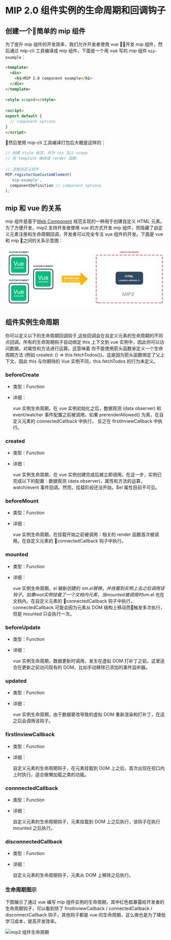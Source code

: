 # MIP 2.0 组件实例的生命周期和回调钩子

## 创建一个简单的 mip 组件

为了提升 mip 组件的开发效率，我们允许开发者使用 vue 开发 mip 组件，然后通过 mip-cli 工具编译成 mip 组件，下面是一个用 vue 写的 mip 组件 `mip-example`：

```html
<template>
  <div>
    <h1>MIP 2.0 component example</h1>
  </div>
</template>

<style scoped></style>

<script>
export default {
  // component options
}
</script>
```

然后使用 mip-cli 工具编译打包后大概是这样的：

```js
// 创建 style 标签，并为 css 加上 scope
// 将 template 编译成 render 函数

// 注册自定义组件
MIP.registerVueCustomElement(
  'mip-example',
  componentDefinition // component options
);
```

## mip 和 vue 的关系

mip 组件是基于[Web Component](https://developer.mozilla.org/en-US/docs/Web/Web_Components/Using_custom_elements) 规范实现的一种用于创建自定义 HTML 元素。为了方便开发，mip2 支持开发者使用 vue 的方式开发 mip 组件，而隐藏了自定义元素注册和生命周期回调，开发者可以完全专注 vue 组件的开发。下面是 vue 和 mip 之间的关系示意图：

![vue 和 mip 关系示意图](../assets/vue-and-mip-component.png)


## 组件实例生命周期

你可以定义以下的生命周期回调钩子,这些回调会在自定义元素的生命周期的不同点回调。所有的生命周期钩子自动绑定 this 上下文到 vue 实例中，因此你可以访问数据，对属性和方法进行运算。这意味着 你不能使用箭头函数来定义一个生命周期方法 (例如 created: () => this.fetchTodos())。这是因为箭头函数绑定了父上下文，因此 this 与你期待的 Vue 实例不同，this.fetchTodos 的行为未定义。

### beforeCreate

- 类型：Function
- 详细：

    vue 实例生命周期，在 vue 实例初始化之后，数据观测 (data observer) 和 event/watcher 事件配置之前被调用。如果 prerenderAllowed() 为真，在自定义元素的 connectedCallback 中执行， 反之在 firstInviewCallback 中执行。

### created

- 类型：Function
- 详细：

    vue 实例生命周期，在 vue 实例创建完成后被立即调用。在这一步，实例已完成以下的配置：数据观测 (data observer)，属性和方法的运算，watch/event 事件回调。然而，挂载阶段还没开始，$el 属性目前不可见。

### beforeMount

- 类型：Function
- 详细：

    vue 实例生命周期，在挂载开始之前被调用：相关的 render 函数首次被调用。在自定义元素的 connectedCallback 钩子中执行。

### mounted

- 类型：Function
- 详细：

    vue 实例生命周期，el 被新创建的 vm.$el 替换，并挂载到实例上去之后调用该钩子。如果 root 实例挂载了一个文档内元素，当 mounted 被调用时 vm.$el 也在文档内。在自定义元素的 connectedCallback 钩子中执行，connectedCallback 可能会因为元素从 DOM 结构上移动而触发多次执行，但是 mounted 只会执行一次。

### beforeUpdate

- 类型：Function
- 详细：

    vue 实例生命周期，数据更新时调用，发生在虚拟 DOM 打补丁之前。这里适合在更新之前访问现有的 DOM，比如手动移除已添加的事件监听器。

### updated

- 类型：Function
- 详细：

    vue 实例生命周期，由于数据更改导致的虚拟 DOM 重新渲染和打补丁，在这之后会调用该钩子。

### firstInviewCallback

- 类型：Function
- 详细：

    自定义元素的生命周期钩子，在元素挂载到 DOM 上之后，首次出现在视口内上时执行。适合做懒加载之类的功能。

### connnectedCallback

- 类型：Function
- 详细：

    自定义元素的生命周期钩子，元素挂载到 DOM 上之后执行，该钩子在执行 mounted 之后执行。

### disconnectedCallback

- 类型：Function
- 详细：

    自定义元素的生命周期钩子，元素从 DOM 上移除之后执行。

### 生命周期图示

下图展示了通过 vue 编写 mip 组件实例的生命周期，其中红色框暴露给开发者的生命周期钩子，可以看到除了 firstInviewCallback / connectedCallback / disconnectCallback 钩子，其他钩子都是 vue 的生命周期，这么做也是为了降低学习成本，提高开发效率。

![mip2 组件生命周期](http://bos.nj.bpc.baidu.com/v1/assets/mip/mip2-component-lifecycle.png)

